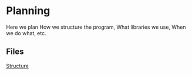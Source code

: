 # Planning
Here we plan How we structure the program, What libraries we use, When we do what, etc.
## Files
[Structure](structure.md)
